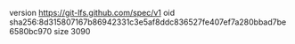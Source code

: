 version https://git-lfs.github.com/spec/v1
oid sha256:8d315807167b86942331c3e5af8ddc836527fe407ef7a280bbad7be6580bc970
size 3090
